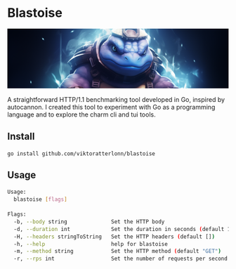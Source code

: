 # Blastoise

![Screenshot](banner.png)

A straightforward HTTP/1.1 benchmarking tool developed in Go, inspired by autocannon. I created this tool to experiment with Go as a programming language and to explore the charm cli and tui tools.

## Install

```
go install github.com/viktoratterlonn/blastoise
```

## Usage

```bash
Usage:
  blastoise [flags]

Flags:
  -b, --body string              Set the HTTP body
  -d, --duration int             Set the duration in seconds (default 10)
  -H, --headers stringToString   Set the HTTP headers (default [])
  -h, --help                     help for blastoise
  -m, --method string            Set the HTTP method (default "GET")
  -r, --rps int                  Set the number of requests per second (default 1)
```
